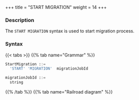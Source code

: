 +++
title = "START MIGRATION"
weight = 14
+++

### Description

The `START MIGRATION` syntax is used to start migration process.

### Syntax

{{< tabs >}}
{{% tab name="Grammar" %}}
```sql
StartMigration ::=
  'START' 'MIGRATION'  migrationJobId 

migrationJobId ::=
  string
```
{{% /tab %}}
{{% tab name="Railroad diagram" %}}
<iframe frameborder="0" name="diagram" id="diagram" width="100%" height="100%"></iframe>
{{% /tab %}}
{{< /tabs >}}

### Supplement

- `migrationJobId` needs to be obtained through [SHOW MIGRATION LIST](/en/user-manual/shardingsphere-proxy/distsql/syntax/ral/migration/show-migration-list/) syntax query

### Example

- Start migration process

```sql
START MIGRATION 'j010180026753ef0e25d3932d94d1673ba551';
```

### Reserved word

`START`, `MIGRATION`

### Related links

- [Reserved word](/en/user-manual/shardingsphere-proxy/distsql/syntax/reserved-word/)
- [SHOW MIGRATION LIST](/en/user-manual/shardingsphere-proxy/distsql/syntax/ral/migration/show-migration-list/)
